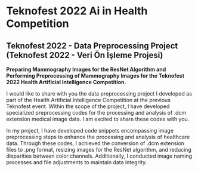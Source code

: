# Teknofest 2022 Ai in Health Competition

## Teknofest 2022 - Data Preprocessing Project (Teknofest 2022 - Veri Ön İşleme Projesi)

**Preparing Mammography Images for the ResNet Algorithm and Performing Preprocessing of Mammography Images for the Teknofest 2022 Health Artificial Intelligence Competition.**

I would like to share with you the data preprocessing project I developed as part of the Health Artificial Intelligence Competition at the previous Teknofest event. Within the scope of the project, I have developed specialized preprocessing codes for the processing and analysis of .dcm extension medical image data. I am excited to share these codes with you.

In my project, I have developed code snippets encompassing image preprocessing steps to enhance the processing and analysis of healthcare data. Through these codes, I achieved the conversion of .dcm extension files to .png format, resizing images for the ResNet algorithm, and reducing disparities between color channels. Additionally, I conducted image naming processes and file adjustments to maintain data integrity.
